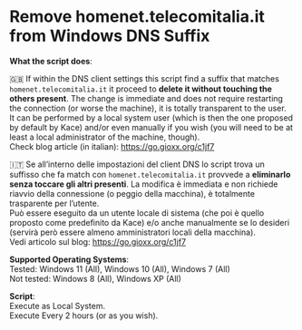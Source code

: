 # Remove homenet.telecomitalia.it from Windows DNS Suffix

**What the script does**:

🇬🇧 If within the DNS client settings this script find a suffix that matches `homenet.telecomitalia.it` it proceed to **delete it without touching the others present**. The change is immediate and does not require restarting the connection (or worse the machine), it is totally transparent to the user.  
It can be performed by a local system user (which is then the one proposed by default by Kace) and/or even manually if you wish (you will need to be at least a local administrator of the machine, though).  
Check blog article (in italian): https://go.gioxx.org/c1jf7

🇮🇹 Se all’interno delle  impostazioni del client DNS lo script trova un suffisso che fa match con `homenet.telecomitalia.it` provvede a **eliminarlo senza toccare gli altri presenti**. La modifica è immediata e non richiede riavvio della connessione (o  peggio della macchina), è totalmente trasparente per l’utente.  
Può  essere eseguito da un utente locale di sistema (che poi è quello  proposto come predefinito da Kace) e/o anche manualmente se lo desideri  (servirà però essere almeno amministratori locali della macchina).  
Vedi articolo sul blog: https://go.gioxx.org/c1jf7

**Supported Operating Systems**:  
Tested: Windows 11 (All), Windows 10 (All), Windows 7 (All)  
Not tested: Windows 8 (All), Windows XP (All)

**Script**:  
Execute as Local System.  
Execute Every 2 hours (or as you wish).
